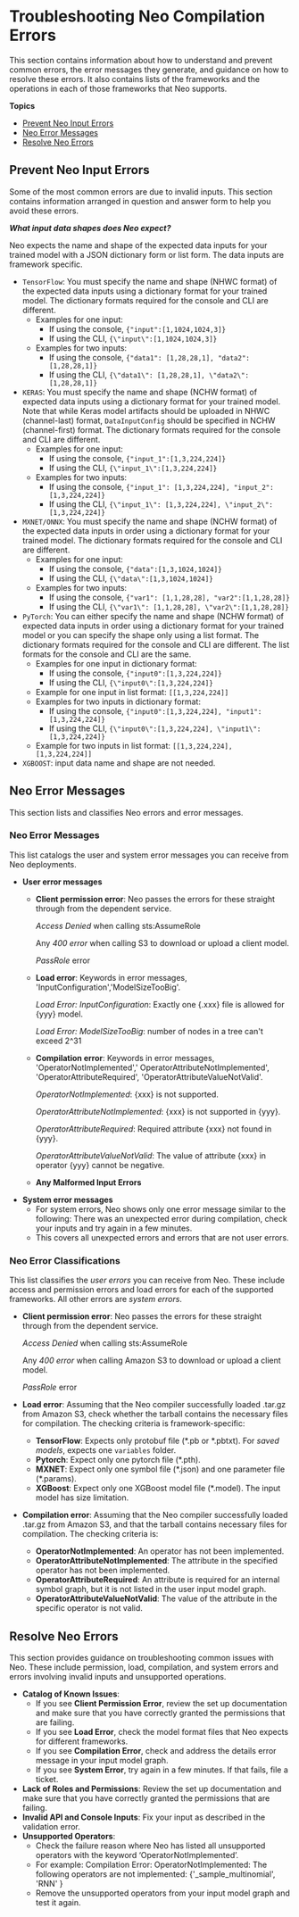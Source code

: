# Troubleshooting Neo Compilation Errors<a name="neo-troubleshooting"></a>

This section contains information about how to understand and prevent common errors, the error messages they generate, and guidance on how to resolve these errors\. It also contains lists of the frameworks and the operations in each of those frameworks that Neo supports\. 

**Topics**
+ [Prevent Neo Input Errors](#neo-troubleshooting-errors-preventing)
+ [Neo Error Messages](#neo-troubleshooting-errors-understanding)
+ [Resolve Neo Errors](#neo-errors-resolving)

## Prevent Neo Input Errors<a name="neo-troubleshooting-errors-preventing"></a>

Some of the most common errors are due to invalid inputs\. This section contains information arranged in question and answer form to help you avoid these errors\.

***What input data shapes does Neo expect?***

Neo expects the name and shape of the expected data inputs for your trained model with a JSON dictionary form or list form\. The data inputs are framework specific\. 
+ `TensorFlow`: You must specify the name and shape \(NHWC format\) of the expected data inputs using a dictionary format for your trained model\. The dictionary formats required for the console and CLI are different\.
  + Examples for one input:
    + If using the console, `{"input":[1,1024,1024,3]}`
    + If using the CLI, `{\"input\":[1,1024,1024,3]}`
  + Examples for two inputs:
    + If using the console, `{"data1": [1,28,28,1], "data2":[1,28,28,1]}`
    + If using the CLI, `{\"data1\": [1,28,28,1], \"data2\":[1,28,28,1]}`
+ `KERAS`: You must specify the name and shape \(NCHW format\) of expected data inputs using a dictionary format for your trained model\. Note that while Keras model artifacts should be uploaded in NHWC \(channel\-last\) format, `DataInputConfig` should be specified in NCHW \(channel\-first\) format\. The dictionary formats required for the console and CLI are different\.
  + Examples for one input:
    + If using the console, `{"input_1":[1,3,224,224]}`
    + If using the CLI, `{\"input_1\":[1,3,224,224]}`
  + Examples for two inputs:
    + If using the console, `{"input_1": [1,3,224,224], "input_2":[1,3,224,224]} `
    + If using the CLI, `{\"input_1\": [1,3,224,224], \"input_2\":[1,3,224,224]}`
+ `MXNET/ONNX`: You must specify the name and shape \(NCHW format\) of the expected data inputs in order using a dictionary format for your trained model\. The dictionary formats required for the console and CLI are different\.
  + Examples for one input:
    + If using the console, `{"data":[1,3,1024,1024]}`
    + If using the CLI, `{\"data\":[1,3,1024,1024]}`
  + Examples for two inputs:
    + If using the console, `{"var1": [1,1,28,28], "var2":[1,1,28,28]} `
    + If using the CLI, `{\"var1\": [1,1,28,28], \"var2\":[1,1,28,28]}`
+ `PyTorch`: You can either specify the name and shape \(NCHW format\) of expected data inputs in order using a dictionary format for your trained model or you can specify the shape only using a list format\. The dictionary formats required for the console and CLI are different\. The list formats for the console and CLI are the same\.
  + Examples for one input in dictionary format:
    + If using the console, `{"input0":[1,3,224,224]}`
    + If using the CLI, `{\"input0\":[1,3,224,224]}`
  + Example for one input in list format: `[[1,3,224,224]]`
  + Examples for two inputs in dictionary format:
    + If using the console, `{"input0":[1,3,224,224], "input1":[1,3,224,224]}`
    + If using the CLI, `{\"input0\":[1,3,224,224], \"input1\":[1,3,224,224]} `
  + Example for two inputs in list format: `[[1,3,224,224], [1,3,224,224]]`
+ `XGBOOST`: input data name and shape are not needed\.

## Neo Error Messages<a name="neo-troubleshooting-errors-understanding"></a>

This section lists and classifies Neo errors and error messages\.

### Neo Error Messages<a name="neo-error-messages"></a>

This list catalogs the user and system error messages you can receive from Neo deployments\.
+ **User error messages**
  + **Client permission error**: Neo passes the errors for these straight through from the dependent service\.

    *Access Denied* when calling sts:AssumeRole

    Any *400 error* when calling S3 to download or upload a client model\.

    *PassRole* error
  + **Load error**: Keywords in error messages, 'InputConfiguration','ModelSizeTooBig'\.

    *Load Error: InputConfiguration*: Exactly one \{\.xxx\} file is allowed for \{yyy\} model\.

    *Load Error: ModelSizeTooBig*: number of nodes in a tree can't exceed 2^31
  + **Compilation error**: Keywords in error messages, 'OperatorNotImplemented',' OperatorAttributeNotImplemented', 'OperatorAttributeRequired', 'OperatorAttributeValueNotValid'\.

    *OperatorNotImplemented*: \{xxx\} is not supported\.

    *OperatorAttributeNotImplemented*: \{xxx\} is not supported in \{yyy\}\.

    *OperatorAttributeRequired*: Required attribute \{xxx\} not found in \{yyy\}\.

    *OperatorAttributeValueNotValid*: The value of attribute \{xxx\} in operator \{yyy\} cannot be negative\.
  + **Any Malformed Input Errors** 
+ **System error messages**
  + For system errors, Neo shows only one error message similar to the following: There was an unexpected error during compilation, check your inputs and try again in a few minutes\.
  + This covers all unexpected errors and errors that are not user errors\.

### Neo Error Classifications<a name="neo-errors"></a>

This list classifies the *user errors* you can receive from Neo\. These include access and permission errors and load errors for each of the supported frameworks\. All other errors are *system errors*\.
+ **Client permission error**: Neo passes the errors for these straight through from the dependent service\.

  *Access Denied* when calling sts:AssumeRole

  Any *400 error* when calling Amazon S3 to download or upload a client model\.

  *PassRole* error
+ **Load error**: Assuming that the Neo compiler successfully loaded \.tar\.gz from Amazon S3, check whether the tarball contains the necessary files for compilation\. The checking criteria is framework\-specific:
  + **TensorFlow**: Expects only protobuf file \(\*\.pb or \*\.pbtxt\)\. For *saved models*, expects one `variables` folder\.
  + **Pytorch**: Expect only one pytorch file \(\*\.pth\)\.
  + **MXNET**: Expect only one symbol file \(\*\.json\) and one parameter file \(\*\.params\)\.
  + **XGBoost**: Expect only one XGBoost model file \(\*\.model\)\. The input model has size limitation\.
+ **Compilation error**: Assuming that the Neo compiler successfully loaded \.tar\.gz from Amazon S3, and that the tarball contains necessary files for compilation\. The checking criteria is:
  + **OperatorNotImplemented**: An operator has not been implemented\.
  + **OperatorAttributeNotImplemented**: The attribute in the specified operator has not been implemented\.
  + **OperatorAttributeRequired**: An attribute is required for an internal symbol graph, but it is not listed in the user input model graph\.
  + **OperatorAttributeValueNotValid**: The value of the attribute in the specific operator is not valid\.

## Resolve Neo Errors<a name="neo-errors-resolving"></a>

This section provides guidance on troubleshooting common issues with Neo\. These include permission, load, compilation, and system errors and errors involving invalid inputs and unsupported operations\.
+ **Catalog of Known Issues**:
  + If you see **Client Permission Error**, review the set up documentation and make sure that you have correctly granted the permissions that are failing\.
  + If you see **Load Error**, check the model format files that Neo expects for different frameworks\.
  + If you see **Compilation Error**, check and address the details error message in your input model graph\.
  + If you see **System Error**, try again in a few minutes\. If that fails, file a ticket\.
+ **Lack of Roles and Permissions**: Review the set up documentation and make sure that you have correctly granted the permissions that are failing\.
+ **Invalid API and Console Inputs**: Fix your input as described in the validation error\.
+ **Unsupported Operators**: 
  + Check the failure reason where Neo has listed all unsupported operators with the keyword ‘OperatorNotImplemented’\.
  + For example: Compilation Error: OperatorNotImplemented: The following operators are not implemented: \{'\_sample\_multinomial', 'RNN' \}
  + Remove the unsupported operators from your input model graph and test it again\.
